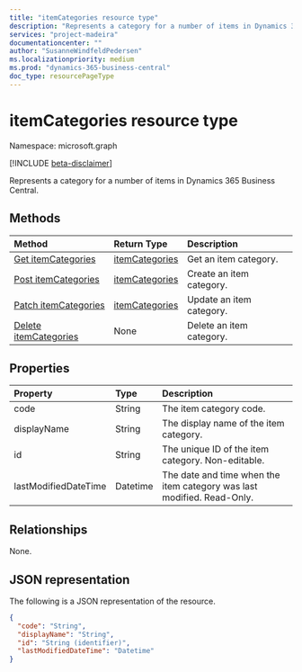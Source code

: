 ```yaml
---
title: "itemCategories resource type"
description: "Represents a category for a number of items in Dynamics 365 Business Central."
services: "project-madeira"
documentationcenter: ""
author: "SusanneWindfeldPedersen"
ms.localizationpriority: medium
ms.prod: "dynamics-365-business-central"
doc_type: resourcePageType
---
```


# itemCategories resource type

Namespace: microsoft.graph

[!INCLUDE [beta-disclaimer](../../includes/beta-disclaimer.md)]

Represents a category for a number of items in Dynamics 365 Business Central.

## Methods

| Method                                                          | Return Type  |Description             |
|:----------------------------------------------------------------|:-------------|:-----------------------|
|[Get itemCategories](../api/dynamics-itemcategories-get.md)      |[itemCategories](dynamics-itemcategories.md)|Get an item category.   |
|[Post itemCategories](../api/dynamics-create-itemcategories.md)  |[itemCategories](dynamics-itemcategories.md)|Create an item category.|
|[Patch itemCategories](../api/dynamics-itemcategories-update.md) |[itemCategories](dynamics-itemcategories.md)|Update an item category.|
|[Delete itemCategories](../api/dynamics-itemcategories-delete.md)|None          |Delete an item category.|

## Properties

| Property	         | Type	  |Description                                     |
|:-------------------|:-------|:-----------------------------------------------|
|code                |String  |The item category code.                          |
|displayName         |String  |The display name of the item category.                |
|id                  |String  |The unique ID of the item category. Non-editable.|
|lastModifiedDateTime|Datetime|The date and time when the item category was last modified. Read-Only.|  


## Relationships

None.

## JSON representation

The following is a JSON representation of the resource.

```json
{
  "code": "String",
  "displayName": "String",
  "id": "String (identifier)",
  "lastModifiedDateTime": "Datetime"
}
```
